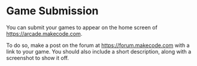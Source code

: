 # Game Submission

You can submit your games to appear on the home screen of https://arcade.makecode.com.

To do so, make a post on the forum at https://forum.makecode.com with a link to your game.
You should also include a short description, along with a screenshot to show it off.